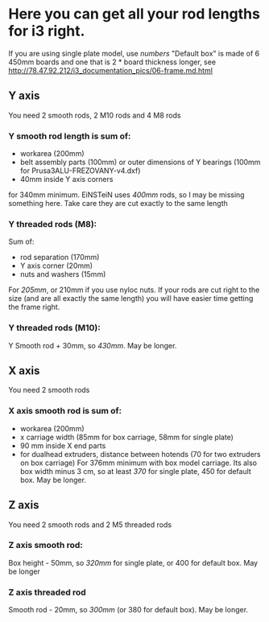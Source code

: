 # Here you can get all your rod lengths for i3 right.
If you are using single plate model, use *numbers*
"Default box" is made of 6 450mm boards and one that is 2 * board thickness longer, see http://78.47.92.212/i3_documentation_pics/06-frame.md.html

## Y axis
You need 2 smooth rods, 2 M10 rods and 4 M8 rods

### Y smooth rod length is sum of:
 * workarea (200mm)
 * belt assembly parts (100mm) or outer dimensions of Y bearings (100mm for Prusa3ALU-FREZOVANY-v4.dxf)
 * 40mm inside Y axis corners

for 340mm minimum. EiNSTeiN uses *400mm* rods, so I may be missing something here.
Take care they are cut exactly to the same length

### Y threaded rods (M8):
Sum of:
 * rod separation (170mm)
 * Y axis corner (20mm)
 * nuts and washers (15mm)

For *205mm*, or 210mm if you use nyloc nuts.
If your rods are cut right to the size (and are all exactly the same length) you will have easier time getting the frame right.

### Y threaded rods (M10):
Y Smooth rod + 30mm, so *430mm*. May be longer.


## X axis
You need 2 smooth rods

### X axis smooth rod is sum of:
 * workarea (200mm)
 * x carriage width (85mm for box carriage, 58mm for single plate)
 * 90 mm inside X end parts
 * for dualhead extruders, distance between hotends (70 for two extruders on box carriage)
For 376mm minimum with box model carriage. Its also box width minus 3 cm, so at least *370* for single plate, 450 for default box. May be longer.

## Z axis
You need 2 smooth rods and 2 M5 threaded rods

### Z axis smooth rod:
Box height - 50mm, so *320mm* for single plate, or 400 for default box. May be longer
### Z axis threaded rod
Smooth rod - 20mm, so *300mm* (or 380 for default box). May be longer.
